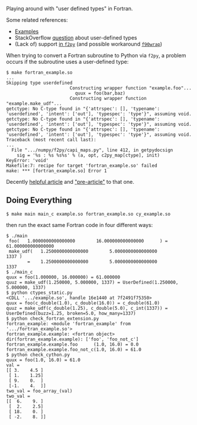 Playing around with "user defined types" in Fortran.

Some related references:

- [Examples][1]
- StackOverflow [question][2] about user-defined types
- (Lack of) support [in `f2py`][3] (and possible workaround [`f90wrap`][4])

When trying to convert a Fortran subroutine to Python via `f2py`, a
problem occurs if the subroutine uses a user-defined type:

```
$ make fortran_example.so
...
Skipping type userdefined
                        Constructing wrapper function "example.foo"...
                          quux = foo(bar,baz)
                        Constructing wrapper function "example.make_udf"...
getctype: No C-type found in "{'attrspec': [], 'typename': 'userdefined', 'intent': ['out'], 'typespec': 'type'}", assuming void.
getctype: No C-type found in "{'attrspec': [], 'typename': 'userdefined', 'intent': ['out'], 'typespec': 'type'}", assuming void.
getctype: No C-type found in "{'attrspec': [], 'typename': 'userdefined', 'intent': ['out'], 'typespec': 'type'}", assuming void.
Traceback (most recent call last):
...
  File ".../numpy/f2py/capi_maps.py", line 412, in getpydocsign
    sig = '%s : %s %s%s' % (a, opt, c2py_map[ctype], init)
KeyError: 'void'
Makefile:7: recipe for target 'fortran_example.so' failed
make: *** [fortran_example.so] Error 1
```

Decently [helpful article][5] and ["pre-article"][6] to that one.

## Doing Everything

```
$ make main main_c example.so fortran_example.so cy_example.so
```

then run the exact same Fortran code in four different ways:

```
$ ./main
 foo(   1.0000000000000000        16.000000000000000      ) =    61.000000000000000
 make_udf(   1.2500000000000000        5.0000000000000000             1337 )
        =    1.2500000000000000        5.0000000000000000             1337
$ ./main_c
quux = foo(1.000000, 16.000000) = 61.000000
quuz = make_udf(1.250000, 5.000000, 1337) = UserDefined(1.250000, 5.000000, 1337)
$ python ctypes_static.py
<CDLL '.../example.so', handle 16e1440 at 7f2491f75350>
quux = foo(c_double(1.0), c_double(16.0)) = c_double(61.0)
quuz = make_udf(c_double(1.25), c_double(5.0), c_int(1337)) = UserDefined(buzz=1.25, broken=5.0, how_many=1337)
$ python check_fortran_extension.py
fortran_example: <module 'fortran_example' from '.../fortran_example.so'>
fortran_example.example: <fortran object>
dir(fortran_example.example): ['foo', 'foo_not_c']
fortran_example.example.foo      (1.0, 16.0) = 0.0
fortran_example.example.foo_not_c(1.0, 16.0) = 61.0
$ python check_cython.py
quux = foo(1.0, 16.0) = 61.0
val =
[[ 3.    4.5 ]
 [ 1.    1.25]
 [ 9.    0.  ]
 [-1.    4.  ]]
two_val = foo_array_(val)
two_val =
[[  6.    9. ]
 [  2.    2.5]
 [ 18.    0. ]
 [ -2.    8. ]]
```

[1]: http://www.mathcs.emory.edu/~cheung/Courses/561/Syllabus/6-Fortran/struct.html
[2]: https://stackoverflow.com/q/8557244
[3]: https://mail.scipy.org/pipermail/scipy-user/2008-December/018881.html
[4]: https://github.com/jameskermode/f90wrap
[5]: https://maurow.bitbucket.io/notes/calling_fortran_from_python.html
[6]: https://maurow.bitbucket.io/notes/calling_fortran_from_c.html
